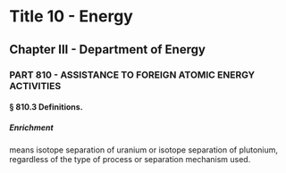 
# Title 10 - Energy
## Chapter III - Department of Energy
### PART 810 - ASSISTANCE TO FOREIGN ATOMIC ENERGY ACTIVITIES
#### § 810.3 Definitions.
##### Enrichment

means isotope separation of uranium or isotope separation of plutonium, regardless of the type of process or separation mechanism used.
